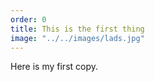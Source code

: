```yaml
---
order: 0
title: This is the first thing
image: "../../images/lads.jpg"
---
```

Here is my first copy.
